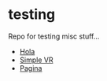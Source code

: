 # testing
Repo for testing misc stuff...

* [Hola](hola.html)
* [Simple VR](simplevr.html)
* [Pagina](pagina.html)
